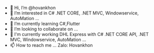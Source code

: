 - 👋 Hi, I’m @hovankhon
- 👀 I’m interested in C# .NET CORE, .NET MVC, Windowservice, AutoMation ...
- 🌱 I’m currently learning C#,Flutter
- 💞️ I’m looking to collaborate on ...
- 🌱 I'm currently working DHL Express with C# .NET CORE API, .NET MVC, Windowservice, AutoMation ...
- 📫 How to reach me ... Zalo: Hovankhon

<!---
hovankhon/hovankhon is a ✨ special ✨ repository because its `README.md` (this file) appears on your GitHub profile.
You can click the Preview link to take a look at your changes.
--->

